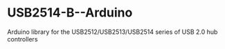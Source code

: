 # USB2514-B--Arduino
Arduino library for the USB2512/USB2513/USB2514 series of USB 2.0 hub controllers
